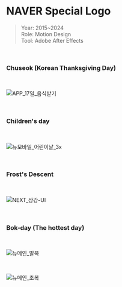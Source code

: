 # NAVER Special Logo

> Year: 2015~2024<br>
Role: Motion Design<br>
Tool: Adobe After Effects<br>
<br>

### Chuseok (Korean Thanksgiving Day)

<br>

![APP_17일_음식받기](https://github.com/user-attachments/assets/c6320111-1f6a-48ea-9b47-80a56a2b02f2)

<br>

### Children's day

<br>

![뉴모바일_어린이날_3x](https://github.com/user-attachments/assets/ee024834-d1c1-4389-82ee-53ebf5fe56fe)

<br>

### Frost's Descent​​

<br>

![NEXT_상강-UI](https://github.com/user-attachments/assets/6dc774ba-0856-40dc-b07d-61ea5f6c69d4)

<br>

### Bok-day (The hottest day)

<br>

![뉴메인_말복](https://github.com/user-attachments/assets/4708711d-b6b7-45db-8274-a0549929bc94)

<br>

![뉴메인_초복](https://github.com/user-attachments/assets/c8b37556-dbd5-4eea-98a0-2a2442ba8978)

<br>



<br>


